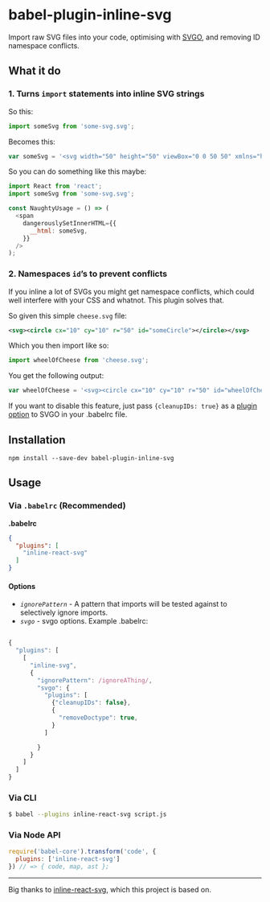 # babel-plugin-inline-svg

Import raw SVG files into your code, optimising with [SVGO](https://github.com/svg/svgo/), and removing ID namespace conflicts.

## What it do

### 1. Turns `import` statements into inline SVG strings

So this:

```js
import someSvg from 'some-svg.svg';
```

Becomes this:

```js
var someSvg = '<svg width="50" height="50" viewBox="0 0 50 50" xmlns="http://www.w3.org/2000/svg"><title>home</title><path d="M37.6 24.104l-4.145-4.186v-6.389h-3.93v2.416L26.05 12.43a1.456 1.456 0 0 0-2.07 0L12.43 24.104a1.488 1.488 0 0 0 0 2.092c.284.288.658.431 1.031.431h1.733V38h6.517v-8.475h6.608V38h6.517V26.627h1.77v-.006c.36-.01.72-.145.995-.425a1.488 1.488 0 0 0 0-2.092" fill="#191919" fill-rule="evenodd" id="someSvg-someID"/></svg>';
```

So you can do something like this maybe:

```js
import React from 'react';
import someSvg from 'some-svg.svg';

const NaughtyUsage = () => (
  <span
    dangerouslySetInnerHTML={{
      __html: someSvg,
    }}
  />
);
```

### 2. Namespaces `id`’s to prevent conflicts

If you inline a lot of SVGs you might get namespace conflicts, which could well interfere with your CSS and whatnot. This plugin solves that.

So given this simple `cheese.svg` file:

```svg
<svg><circle cx="10" cy="10" r="50" id="someCircle"></circle></svg>
```

Which you then import like so:

```js
import wheelOfCheese from 'cheese.svg';
```

You get the following output:

```js
var wheelOfCheese = '<svg><circle cx="10" cy="10" r="50" id="wheelOfCheese-someCircle"></circle></svg>';
```

If you want to disable this feature, just pass `{cleanupIDs: true}` as a [plugin option](https://github.com/iest/babel-plugin-inline-svg/blob/master/test.js#L30) to SVGO in your .babelrc file.


## Installation

```
npm install --save-dev babel-plugin-inline-svg
```

## Usage

### Via `.babelrc` (Recommended)

**.babelrc**

```json
{
  "plugins": [
    "inline-react-svg"
  ]
}
```

#### Options

- *`ignorePattern`* - A pattern that imports will be tested against to selectively ignore imports.
- *`svgo`* - svgo options. Example .babelrc:

```js

{
  "plugins": [
    [
      "inline-svg",
      {
        "ignorePattern": /ignoreAThing/,
        "svgo": {
          "plugins": [
            {"cleanupIDs": false},
            {
              "removeDoctype": true,
            }
          ]

        }
      }
    ]
  ]
}

```

### Via CLI

```sh
$ babel --plugins inline-react-svg script.js
```

### Via Node API


```javascript
require('babel-core').transform('code', {
  plugins: ['inline-react-svg']
}) // => { code, map, ast };
```

---

Big thanks to [inline-react-svg](https://github.com/kesne/babel-plugin-inline-react-svg), which this project is based on.
